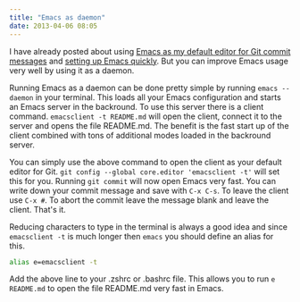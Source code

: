 ```yaml
---
title: "Emacs as daemon"
date: 2013-04-06 08:05
---
```


I have already posted about using [Emacs as my default editor for Git commit
messages](/blog/2012/10/27/emacs-as-default-editor-for-git) and [setting up
Emacs quickly](/blog/2013/01/08/emacs-as-primary-text-editor-for-lazy-developers).
But you can improve Emacs usage very well by using it as a daemon.

Running Emacs as a daemon can be done pretty simple by running
```emacs --daemon``` in your terminal. This loads all your Emacs configuration
and starts an Emacs server in the backround. To use this server there is a
client command. ```emacsclient -t README.md``` will open the client, connect it
to the server and opens the file README.md. The benefit is the fast start up of
the client combined with tons of additional modes loaded in the backround
server.

You can simply use the above command to open the client as your default editor
for Git. ```git config --global core.editor 'emacsclient -t'``` will set this
for you. Running ```git commit``` will now open Emacs very fast. You can write
down your commit message and save with ```C-x C-s```. To leave the client use
```C-x #```. To abort the commit leave the message blank and leave the client.
That's it.

Reducing characters to type in the terminal is always a good idea and since
```emacsclient -t``` is much longer then ```emacs``` you should define an alias
for this.

```sh
alias e=emacsclient -t
```

Add the above line to your .zshrc or .bashrc file. This allows you to run
```e README.md``` to open the file README.md very fast in Emacs.
